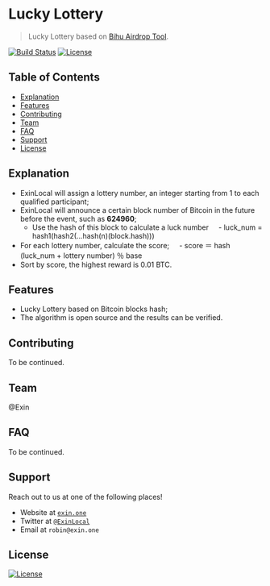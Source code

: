 # Lucky Lottery

> Lucky Lottery based on [Bihu Airdrop Tool](https://github.com/bihu-id/bihu-tools).

[![Build Status](http://img.shields.io/travis/badges/badgerbadgerbadger.svg?style=flat-square)](https://travis-ci.org/badges/badgerbadgerbadger) [![License](http://img.shields.io/:license-mit-blue.svg?style=flat-square)](http://badges.mit-license.org)

## Table of Contents

- [Explanation](#explanation)
- [Features](#features)
- [Contributing](#contributing)
- [Team](#team)
- [FAQ](#faq)
- [Support](#support)
- [License](#license)

## Explanation

* ExinLocal will assign a lottery number, an integer starting from 1 to each qualified participant;
* ExinLocal will announce a certain block number of Bitcoin in the future before the event, such as **624960**;
    - Use the hash of this block to calculate a luck number
    - luck_num = hash1(hash2(...hash(n)(block.hash)))
* For each lottery number, calculate the score;
    - score ＝ hash (luck_num + lottery number) ％ base
* Sort by score, the highest reward is 0.01 BTC.

## Features

- Lucky Lottery based on Bitcoin blocks hash;
- The algorithm is open source and the results can be verified.

## Contributing

To be continued.

## Team

@Exin

## FAQ

To be continued.

## Support

Reach out to us at one of the following places!

- Website at <a href="https://exin.one" target="_blank">`exin.one`</a>
- Twitter at <a href="http://twitter.com/ExinLocal" target="_blank">`@ExinLocal`</a>
- Email at `robin@exin.one`

## License

[![License](http://img.shields.io/:license-mit-blue.svg?style=flat-square)](http://badges.mit-license.org)
